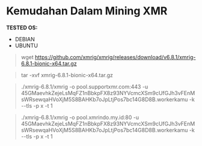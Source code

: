 # **Kemudahan Dalam Mining XMR**  
**TESTED OS:**
* DEBIAN
* UBUNTU
>wget https://github.com/xmrig/xmrig/releases/download/v6.8.1/xmrig-6.8.1-bionic-x64.tar.gz

> tar -xvf xmrig-6.8.1-bionic-x64.tar.gz

>./xmrig-6.8.1/xmrig -o pool.supportxmr.com:443 -u 45GMaevhkZejeLsMqFZ1nBbkpFX8z93NYVcmcXSm9cUfGJh3vFEnMsWRsewqaHVoXjM5S8BAHKb7oJpLtjPos7bc14G8D8B.workerkamu -k --tls -p x -t 1

>./xmrig-6.8.1/xmrig -o pool.xmrindo.my.id:80 -u 45GMaevhkZejeLsMqFZ1nBbkpFX8z93NYVcmcXSm9cUfGJh3vFEnMsWRsewqaHVoXjM5S8BAHKb7oJpLtjPos7bc14G8D8B.workerkamu -k --tls -p x -t 1
